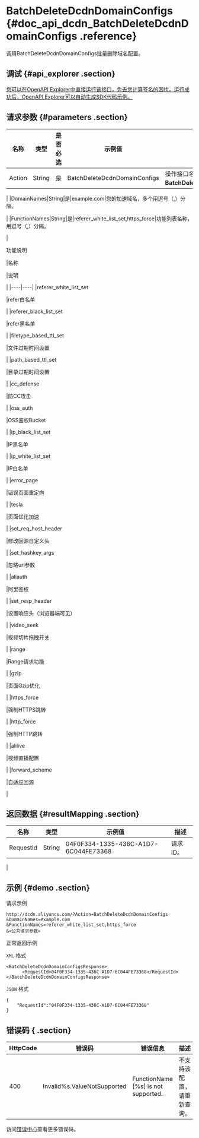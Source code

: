 # BatchDeleteDcdnDomainConfigs {#doc_api_dcdn_BatchDeleteDcdnDomainConfigs .reference}

调用BatchDeleteDcdnDomainConfigs批量删除域名配置。

## 调试 {#api_explorer .section}

[您可以在OpenAPI Explorer中直接运行该接口，免去您计算签名的困扰。运行成功后，OpenAPI Explorer可以自动生成SDK代码示例。](https://api.aliyun.com/#product=dcdn&api=BatchDeleteDcdnDomainConfigs&type=RPC&version=2018-01-15)

## 请求参数 {#parameters .section}

|名称|类型|是否必选|示例值|描述|
|--|--|----|---|--|
|Action|String|是|BatchDeleteDcdnDomainConfigs|操作接口名，系统规定参数。取值：**BatchDeleteDcdnDomainConfigs**。

 |
|DomainNames|String|是|example.com|您的加速域名，多个用逗号（,）分隔。

 |
|FunctionNames|String|是|referer\_white\_list\_set,https\_force|功能列表名称，用逗号（,）分隔。

 |

功能说明

|名称

|说明

|
|----|----|
|referer\_white\_list\_set

|refer白名单

|
|referer\_black\_list\_set

|refer黑名单

|
|filetype\_based\_ttl\_set

|文件过期时间设置

|
|path\_based\_ttl\_set

|目录过期时间设置

|
|cc\_defense

|防CC攻击

|
|oss\_auth

|OSS鉴权Bucket

|
|ip\_black\_list\_set

|IP黑名单

|
|ip\_white\_list\_set

|IP白名单

|
|error\_page

|错误页面重定向

|
|tesla

|页面优化加速

|
|set\_req\_host\_header

|修改回源自定义头

|
|set\_hashkey\_args

|忽略url参数

|
|aliauth

|阿里鉴权

|
|set\_resp\_header

|设置响应头（浏览器端可见）

|
|video\_seek

|视频切片拖拽开关

|
|range

|Range请求功能

|
|gzip

|页面Gzip优化

|
|https\_force

|强制HTTPS跳转

|
|http\_force

|强制HTTP跳转

|
|alilive

|视频直播配置

|
|forward\_scheme

|自适应回源

|

## 返回数据 {#resultMapping .section}

|名称|类型|示例值|描述|
|--|--|---|--|
|RequestId|String|04F0F334-1335-436C-A1D7-6C044FE73368|请求ID。

 |

## 示例 {#demo .section}

请求示例

``` {#request_demo}
http://dcdn.aliyuncs.com/?Action=BatchDeleteDcdnDomainConfigs
&DomainNames=example.com
&FunctionNames=referer_white_list_set,https_force
&<公共请求参数>
```

正常返回示例

`XML` 格式

``` {#xml_return_success_demo}
<BatchDeleteDcdnDomainConfigsResponse>
	  <RequestId>04F0F334-1335-436C-A1D7-6C044FE73368</RequestId>
</BatchDeleteDcdnDomainConfigsResponse>
```

`JSON` 格式

``` {#json_return_success_demo}
{
	"RequestId":"04F0F334-1335-436C-A1D7-6C044FE73368"
}
```

## 错误码 { .section}

|HttpCode|错误码|错误信息|描述|
|--------|---|----|--|
|400|Invalid%s.ValueNotSupported|FunctionName \[%s\] is not supported.|不支持该配置，请重新查询。|

访问[错误中心](https://error-center.aliyun.com/status/product/dcdn)查看更多错误码。

